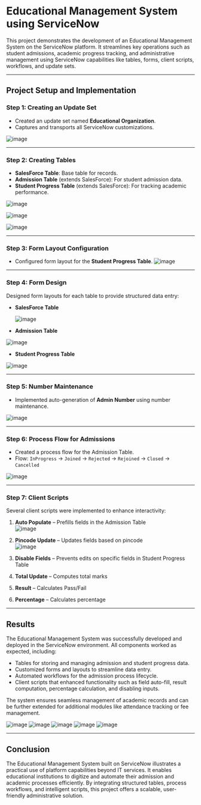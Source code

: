 # Educational Management System using ServiceNow

This project demonstrates the development of an Educational Management System on the ServiceNow platform. It streamlines key operations such as student admissions, academic progress tracking, and administrative management using ServiceNow capabilities like tables, forms, client scripts, workflows, and update sets.

---

## Project Setup and Implementation

### Step 1: Creating an Update Set

- Created an update set named **Educational Organization**.
- Captures and transports all ServiceNow customizations.

![image](https://github.com/user-attachments/assets/75690b28-3628-478e-9611-63bad1bc26c5)


---

### Step 2: Creating Tables

- **SalesForce Table**: Base table for records.
- **Admission Table** (extends SalesForce): For student admission data.
- **Student Progress Table** (extends SalesForce): For tracking academic performance.

![image](https://github.com/user-attachments/assets/fd820114-8058-4b27-b001-21feaa046b69)
  
![image](https://github.com/user-attachments/assets/e693bb82-a260-40d5-ac83-607c9f0445bc)
 
![image](https://github.com/user-attachments/assets/4c0aa8a0-1f07-48e9-a402-f033173e8045)


---

### Step 3: Form Layout Configuration

- Configured form layout for the **Student Progress Table**.
![image](https://github.com/user-attachments/assets/0c720dd3-54ec-46ce-ba4a-9c19f0d42350)


---

### Step 4: Form Design

Designed form layouts for each table to provide structured data entry:

- **SalesForce Table**

  ![image](https://github.com/user-attachments/assets/e2f3a207-33df-49cf-a183-596ea8142b18)


- **Admission Table**

![image](https://github.com/user-attachments/assets/c0f0db07-ba09-4cb5-8835-93c01480abd4)


- **Student Progress Table**

 ![image](https://github.com/user-attachments/assets/9861ccad-7a3c-453f-a3e3-87a2318ae2ac)


---

### Step 5: Number Maintenance

- Implemented auto-generation of **Admin Number** using number maintenance.

![image](https://github.com/user-attachments/assets/a4583f0d-d3e9-43ce-8c29-c8fe8c482df4)


---

### Step 6: Process Flow for Admissions

- Created a process flow for the Admission Table.
- Flow: `InProgress` → `Joined` → `Rejected` → `Rejoined` → `Closed` → `Cancelled`

![image](https://github.com/user-attachments/assets/26d9fb65-14bd-497a-975e-2383859bd8c5)


---

### Step 7: Client Scripts

Several client scripts were implemented to enhance interactivity:

1. **Auto Populate** – Prefills fields in the Admission Table  
   ![image](https://github.com/user-attachments/assets/da81e2dd-9123-48b6-b0b0-88c8fa8595b0)


2. **Pincode Update** – Updates fields based on pincode  
  ![image](https://github.com/user-attachments/assets/50076564-64c1-4407-baeb-45a2d8412021)


3. **Disable Fields** – Prevents edits on specific fields in Student Progress Table 

4. **Total Update** – Computes total marks 

5. **Result** – Calculates Pass/Fail

6. **Percentage** – Calculates percentage

---

## Results

The Educational Management System was successfully developed and deployed in the ServiceNow environment. All components worked as expected, including:

- Tables for storing and managing admission and student progress data.
- Customized forms and layouts to streamline data entry.
- Automated workflows for the admission process lifecycle.
- Client scripts that enhanced functionality such as field auto-fill, result computation, percentage calculation, and disabling inputs.

The system ensures seamless management of academic records and can be further extended for additional modules like attendance tracking or fee management.

![image](https://github.com/user-attachments/assets/a15c1456-b8fa-4887-97e4-46d92e1f55a3)
![image](https://github.com/user-attachments/assets/f08e681e-9710-4319-ac24-3d6077e051e9)
![image](https://github.com/user-attachments/assets/f5ab9e74-4ee8-4c63-a494-dfdab96b9ff7)
![image](https://github.com/user-attachments/assets/d40c64dd-670e-4d2b-b05d-22fba3f7e629)
![image](https://github.com/user-attachments/assets/df587abf-050a-4bda-9f57-de5f4294e005)







---

## Conclusion

The Educational Management System built on ServiceNow illustrates a practical use of platform capabilities beyond IT services. It enables educational institutions to digitize and automate their admission and academic processes efficiently. By integrating structured tables, process workflows, and intelligent scripts, this project offers a scalable, user-friendly administrative solution.
